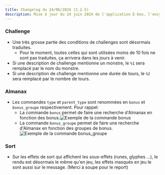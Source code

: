 ```yaml
---
title: Changelog du 24/06/2024 (2.2.5)
description: Mise à jour du 24 juin 2024 de l'application E-bou, l'encyclopédie DOFUS la plus complète sur Discord.
---
```

### Challenge
- Une très grosse partie des conditions de challenges sont désormais traduites.
  - Pour le moment, toutes celles qui sont utilisées moins de 10 fois ne sont pas traduites, ça arrivera dans les jours à venir.
- Si une description de challenge mentionne un monstre, le `%1` sera remplacé par le nom du monstre.
- Si une description de challenge mentionne une durée de tours, le `%2` sera remplacé par le nombre de tours.
### Almanax
- Les commandes `type` et `parent_type` sont renommées en `bonus` et `bonus_groupe` respectivement. Pour rappel:
   - La commande `bonus` permet de faire une recherche d'Almanax en fonction des bonus.![Exemple de la commande bonus](https://faareoh.fr/cdn/Discord_IlcvSe27Dz.jpg)
   - La commande `bonus_groupe` permet de faire une recherche d'Almanax en fonction des groupes de bonus.![Exemple de la commande bonus_groupe](https://faareoh.fr/cdn/Discord_5epKLmPrr5.jpg)
### Sort
- Sur les effets de sort qui affichent les sous-effets (runes, glyphes ...), le rendu est désormais le même qu'en jeu, les effets masqués en jeu le sont aussi sur le message. (Merci à soupe pour le report)